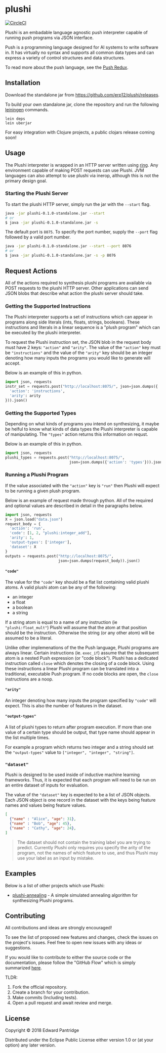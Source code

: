 # plushi

[![CircleCI](https://circleci.com/gh/erp12/plushi.svg?style=svg)](https://circleci.com/gh/erp12/plushi)


Plushi is an embadable language agnostic push interpreter capable of running
push programs via JSON interface.

Push is a programming language designed for AI systems to write software in.
It has virtually no syntax and supports all common data types and can express
a variety of control structures and data structures.

To read more about the push language, see the [Push Redux](https://erp12.github.io/push-redux/).


## Installation

Download the standalone jar from https://github.com/erp12/plushi/releases.

To build your own standalone jar, clone the repository and run the following
[leiningen](https://leiningen.org/) commands.

```
lein deps
lein uberjar
```

For easy integration with Clojure projects, a public clojars release coming soon!


## Usage

The Plushi interpreter is wrapped in an HTTP server written using [ring](https://github.com/ring-clojure/ring).
Any environment capable of making POST requests can use Plushi. JVM languages
can also attempt to use plushi via inerop, although this is not the primary
design goal.


### Starting the Plushi Server

To start the plushi HTTP server, simply run the jar with the `--start` flag.

```sh
java -jar plushi-0.1.0-standalone.jar --start
# or
$ java -jar plushi-0.1.0-standalone.jar -s
```

The default port is `8075`. To specify the port number, supply the `--port` flag
followed by a valid port number.

```sh
java -jar plushi-0.1.0-standalone.jar --start --port 8076
# or
$ java -jar plushi-0.1.0-standalone.jar -s -p 8076
```

## Request Actions

All of the actions required to synthesis plushi programs are available via POST
requests to the plushi HTTP server. Other applications can send JSON blobs that
describe what action the plushi server should take.

### Getting the Supported Instructions

The Plushi interpreter supports a set of instructions which can appear in
programs along side literals (ints, floats, strings, booleans). These instructions
and literals in a linear sequence is a "plush program" which can be executed by
the plushi interpreter.

To request the Plushi instruction set, the JSON blob in the request body must
have 2 keys: `"action"` and `"arity"`. The value of the `"action"` key must
be `"instructions"` and the value of the `"arity"` key should be an integer
denoting how many inputs the programs you would like to generate will accept.

Below is an example of this in python.

```py
import json, requests
instr_set = requests.post("http://localhost:8075/", json=json.dumps({
  'action': 'instructions',
  'arity': arity
})).json()
```

### Getting the Supported Types

Depending on what kinds of programs you intend on synthesizing, it maybe be
helful to know what kinds of data types the Plushi interpreter is capable of
manipulating. The `"types"` action returns this information on requst.

Below is an example of this in python.

```py
import json, requests
plushi_types = requests.post("http://localhost:8075/",
                             json=json.dumps({'action': 'types'})).json()
```

### Running a Plushi Program

If the value associated with the `"action"` key is `"run"` then Plushi will
expect to be running a given plush program.

Below is an example of request made through python. All of the required and
optional values are described in detail in the paragraphs below.

```py
import json, requests
X = json.load("data.json")
request_body = {
  'action': 'run',
  'code': [1, 2, "plushi:integer_add"],
  'arity': 1,
  'output-types': ['integer'],
  'dataset': X
}
outputs = requests.post("http://localhost:8075/",
                        json=json.dumps(request_body)).json()
```

#### `"code"`

The value for the `"code"` key should be a flat list containing valid plushi atoms.
A valid plushi atom can be any of the following:

- an integer
- a float
- a boolean
- a string

If a string atom is equal to a name of any instruction (ie `"plushi:float_mult"`)
Plushi will assume that the atom at that position should be the instruction.
Otherwise the string (or any other atom) will be assumed to be a literal.

Unlike other implemenations of the the Push language, Plushi programs are always
linear. Certain instructions (ie. `exec_if`) assume that the subsequent atom is
a nested Push expression (or "code block"). Plushi has a dedicated instruction
called `close` which denotes the closing of a code block. Using these instructions
a linear Plushi program can be translated into a traditional, executable Push
program. If no code blocks are open, the `close` instructions are a noop.

#### `"arity"`

An integer denoting how many inputs the program specified by `"code"` will expect. This is also the number of features in the dataset.

#### `"output-types"`

A list of plushi types to return after program execution. If more than one value
of a certain type should be output, that type name should appear in the list
multiple times.

For example a program which returns two integer and a string should set the
`"output-types"` value to `["integer", "integer", "string"]`.

### `"dataset"`

Plushi is designed to be used inside of inductive machine learning frameworks.
Thus, it is expected that each program will need to be run on an entire dataset
of inputs for evaluation.

The value of the `"dataset"` key is expected to be a list of JSON objects.
Each JSON object is one record in the dataset with the keys being feature names
and values being feature values.

```json
[
  {"name" : "Alice", "age": 31},
  {"name" : "Bob", "age": 45},
  {"name" : "Cathy", "age": 24},
]
```

> The dataset should not contain the training label you are trying to predict.
> Currently Plushi only requires you specify the arity of the program, not the
> names of which feature to use, and thus Plushi may  use your label as an input
> by mistake.

## Examples

Below is a list of other projects which use Plushi:

- [plushi-annealing](https://github.com/erp12/plushi-annealing) - A simple simulated annealing algorithm for synthesizing Plushi programs.


## Contributing

All contributions and ideas are strongly encouraged!

To see the list of proposed new features and changes, check the issues on the
project's issues. Feel free to open new issues with any ideas or suggestions.

If you would like to contribute to either the source code or the documentation,
please follow the "GitHub Flow" which is simply summarized
[here](https://guides.github.com/introduction/flow/).

TLDR:
1. Fork the official repository.
2. Create a branch for your contribution.
3. Make commits (Including tests).
4. Open a pull request and await review and merge.


## License

Copyright © 2018 Edward Pantridge

Distributed under the Eclipse Public License either version 1.0 or (at
your option) any later version.
